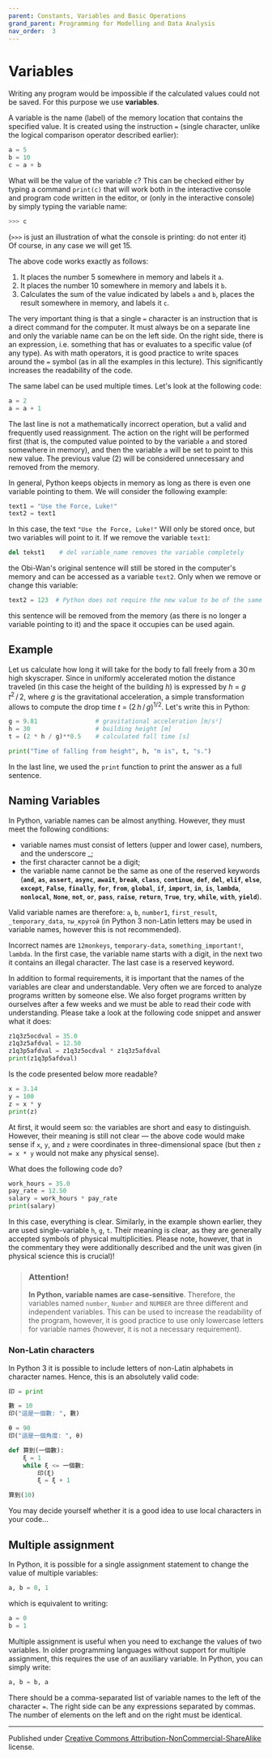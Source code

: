 ```yaml
---
parent: Constants, Variables and Basic Operations
grand_parent: Programming for Modelling and Data Analysis
nav_order:  3
---
```


# Variables

Writing any program would be impossible if the calculated values could not be saved. For this purpose we use **variables**.

A variable is the name (label) of the memory location that contains the specified value. It is created using the instruction `=` (single character, unlike the logical comparison operator described earlier):

```python
a = 5
b = 10
c = a + b
```

What will be the value of the variable `c`? This can be checked either by typing a command `print(c)` that will work both in the interactive console and program code written in the editor, or (only in the interactive console) by simply typing the variable name:

```python
>>> c
```

(`>>>` is just an illustration of what the console is printing: do not enter it)  
Of course, in any case we will get 15.

The above code works exactly as follows:

1. It places the number 5 somewhere in memory and labels it `a`.
2. It places the number 10 somewhere in memory and labels it `b`.
3. Calculates the sum of the value indicated by labels `a` and `b`, places the result somewhere in memory, and labels it `c`.

The very important thing is that a single `=` character is an instruction that is a direct command for the computer. It must always be on a separate line and only the variable name can be on the left side. On the right side, there is an expression, i.e. something that has or evaluates to a specific value (of any type). As with math operators, it is good practice to write spaces around the `=` symbol (as in all the examples in this lecture). This significantly increases the readability of the code.

The same label can be used multiple times. Let's look at the following code:

```python
a = 2
a = a + 1
```

The last line is not a mathematically incorrect operation, but a valid and frequently used reassignment. The action on the right will be performed first (that is, the computed value pointed to by the variable `a` and stored somewhere in memory), and then the variable `a` will be set to point to this new value. The previous value (2) will be considered unnecessary and removed from the memory.

In general, Python keeps objects in memory as long as there is even one variable pointing to them. We will consider the following example:

```python
text1 = "Use the Force, Luke!"
text2 = text1
```

In this case, the text `"Use the Force, Luke!"` Will only be stored once, but two variables will point to it. If we remove the variable `text1`:

```python
del tekst1    # del variable_name removes the variable completely
```

the Obi-Wan's original sentence will still be stored in the computer's memory and can be accessed as a variable `text2`. Only when we remove or change this variable:

```python
text2 = 123  # Python does not require the new value to be of the same type
```

this sentence will be removed from the memory (as there is no longer a variable pointing to it) and the space it occupies can be used again.

## Example

Let us calculate how long it will take for the body to fall freely from a 30 m high skyscraper. Since in uniformly accelerated motion the distance traveled (in this case the height of the building _h_) is expressed by  _h_ = _g_ _t_<sup>2</sup> / 2, where _g_ is the gravitational acceleration, a simple transformation allows to compute the drop time _t_ = (2 _h_ / _g_)<sup>1/2</sup>. Let's write this in Python:

```python
g = 9.81                # gravitational acceleration [m/s²]
h = 30                  # building height [m]
t = (2 * h / g)**0.5    # calculated fall time [s]

print("Time of falling from height", h, "m is", t, "s.")
```

In the last line, we used the `print` function to print the answer as a full sentence.


## Naming Variables

In Python, variable names can be almost anything. However, they must meet the following conditions:

* variable names must consist of letters (upper and lower case), numbers, and the underscore _;
* the first character cannot be a digit;
* the variable name cannot be the same as one of the reserved keywords (**`and`**, **`as`**, **`assert`**, **`async`**, **`await`**, **`break`**, **`class`**, **`continue`**, **`def`**, **`del`**, **`elif`**, **`else`**, **`except`**, **`False`**, **`finally`**, **`for`**, **`from`**, **`global`**, **`if`**, **`import`**, **`in`**, **`is`**, **`lambda`**, **`nonlocal`**, **`None`**, **`not`**, **`or`**, **`pass`**, **`raise`**, **`return`**, **`True`**, **`try`**, **`while`**, **`with`**, **`yield`**).

Valid variable names are therefore: `a`, `b`, `number1`, `first_result`, `_temporary_data`, `ты_крутой` (in Python 3 non-Latin letters may be used in variable names, however this is not recommended).

Incorrect names are `12monkeys`, `temporary-data`, `something_important!`, `lambda`. In the first case, the variable name starts with a digit, in the next two it contains an illegal character. The last case is a reserved keyword.

In addition to formal requirements, it is important that the names of the variables are clear and understandable. Very often we are forced to analyze programs written by someone else. We also forget programs written by ourselves after a few weeks and we must be able to read their code with understanding. Please take a look at the following code snippet and answer what it does:

```python
z1q3z5ocdval = 35.0 
z1q3z5afdval = 12.50
z1q3p5afdval = z1q3z5ocdval * z1q3z5afdval
print(z1q3p5afdval)
```

Is the code presented below more readable?

```python
x = 3.14 
y = 100 
z = x * y 
print(z)
```

At first, it would seem so: the variables are short and easy to distinguish. However, their meaning is still not clear — the above code would make sense if `x`, `y`, and `z` were coordinates in three-dimensional space (but then `z = x * y` would not make any physical sense).

What does the following code do?

```python
work_hours = 35.0 
pay_rate = 12.50 
salary = work_hours * pay_rate
print(salary)
```

In this case, everything is clear. Similarly, in the example shown earlier, they are used single-variable `h`, `g`, `t`. Their meaning is clear, as they are generally accepted symbols of physical multiplicities. Please note, however, that in the commentary they were additionally described and the unit was given (in physical science this is crucial)!

> ### Attention!
>
> **In Python, variable names are case-sensitive**. Therefore, the variables named `number`, `Number` and `NUMBER` are three different and independent variables. This can be used to increase the readability of the program, however, it is good practice to use only lowercase letters for variable names (however, it is not a necessary requirement).

### Non-Latin characters

In Python 3 it is possible to include letters of non-Latin alphabets in character names. Hence, this is an absolutely valid code:

```python
印 = print

數 = 10
印("這是一個數: ", 數)

θ = 90
印("這是一個角度: ", θ)

def 算到(一個數):
    ξ = 1
    while ξ <= 一個數:
        印(ξ)
        ξ = ξ + 1

算到(10)
```

You may decide yourself whether it is a good idea to use local characters in your code...

## Multiple assignment

In Python, it is possible for a single assignment statement to change the value of multiple variables:

```python
a, b = 0, 1
```

which is equivalent to writing:

```python
a = 0 
b = 1
```

Multiple assignment is useful when you need to exchange the values of two variables. In older programming languages without support for multiple assignment, this requires the use of an auxiliary variable. In Python, you can simply write:

```python
a, b = b, a
```

There should be a comma-separated list of variable names to the left of the character `=`. The right side can be any expressions separated by commas. The number of elements on the left and on the right must be identical.


<hr/>

Published under [Creative Commons Attribution-NonCommercial-ShareAlike](https://creativecommons.org/licenses/by-nc-sa/4.0/) license.
